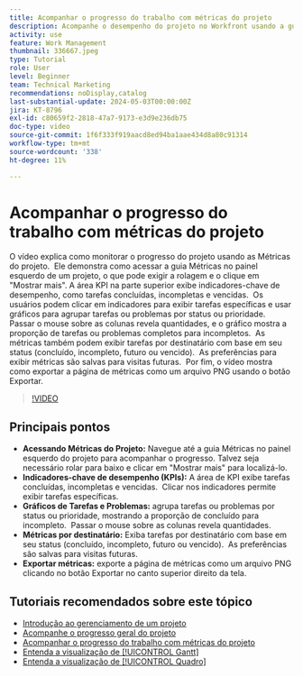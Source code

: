 ```yaml
---
title: Acompanhar o progresso do trabalho com métricas do projeto
description: Acompanhe o desempenho do projeto no Workfront usando a guia Métricas para acessar KPIs, gráficos de tarefas e problemas, métricas por responsável e opções de exportação para um monitoramento eficiente do progresso.
activity: use
feature: Work Management
thumbnail: 336667.jpeg
type: Tutorial
role: User
level: Beginner
team: Technical Marketing
recommendations: noDisplay,catalog
last-substantial-update: 2024-05-03T00:00:00Z
jira: KT-8796
exl-id: c80659f2-2818-47a7-9173-e3d9e236db75
doc-type: video
source-git-commit: 1f6f333f919aacd8ed94ba1aae434d8a80c91314
workflow-type: tm+mt
source-wordcount: '338'
ht-degree: 11%

---
```


# Acompanhar o progresso do trabalho com métricas do projeto

O vídeo explica como monitorar o progresso do projeto usando as Métricas do projeto. &#x200B; Ele demonstra como acessar a guia Métricas no painel esquerdo de um projeto, o que pode exigir a rolagem e o clique em &quot;Mostrar mais&quot;. A área KPI na parte superior exibe indicadores-chave de desempenho, como tarefas concluídas, incompletas e vencidas. &#x200B; Os usuários podem clicar em indicadores para exibir tarefas específicas e usar gráficos para agrupar tarefas ou problemas por status ou prioridade. &#x200B; Passar o mouse sobre as colunas revela quantidades, e o gráfico mostra a proporção de tarefas ou problemas completos para incompletos. &#x200B; As métricas também podem exibir tarefas por destinatário com base em seu status (concluído, incompleto, futuro ou vencido). &#x200B; As preferências para exibir métricas são salvas para visitas futuras. &#x200B; Por fim, o vídeo mostra como exportar a página de métricas como um arquivo PNG usando o botão Exportar. &#x200B;


>[!VIDEO](https://video.tv.adobe.com/v/336667/?quality=12&learn=on&enablevpops)

## Principais pontos

* **Acessando Métricas do Projeto:** Navegue até a guia Métricas no painel esquerdo do projeto para acompanhar o progresso. &#x200B; Talvez seja necessário rolar para baixo e clicar em &quot;Mostrar mais&quot; para localizá-lo. &#x200B;
* **Indicadores-chave de desempenho (KPIs):** A área de KPI exibe tarefas concluídas, incompletas e vencidas. &#x200B; Clicar nos indicadores permite exibir tarefas específicas. &#x200B;
* **Gráficos de Tarefas e Problemas:** agrupa tarefas ou problemas por status ou prioridade, mostrando a proporção de concluído para incompleto. &#x200B; Passar o mouse sobre as colunas revela quantidades. &#x200B;
* **Métricas por destinatário:** Exiba tarefas por destinatário com base em seu status (concluído, incompleto, futuro ou vencido). &#x200B; As preferências são salvas para visitas futuras. &#x200B;
* **Exportar métricas:** exporte a página de métricas como um arquivo PNG clicando no botão Exportar no canto superior direito da tela. &#x200B;



## Tutoriais recomendados sobre este tópico

* [Introdução ao gerenciamento de um projeto](/help/manage-work/projects/getting-started-manage-a-project.md)
* [Acompanhe o progresso geral do projeto](/help/manage-work/projects/track-overall-project-progress.md)
* [Acompanhar o progresso do trabalho com métricas do projeto](/help/manage-work/projects/track-work-progress-with-project-metrics.md)
* [Entenda a visualização de [!UICONTROL Gantt]](/help/manage-work/projects/understand-the-gantt-view.md)
* [Entenda a visualização de [!UICONTROL Quadro]](/help/manage-work/projects/understand-the-board-view.md)
